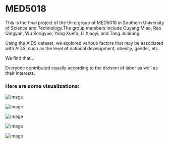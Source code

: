 # MED5018
This is the final project of the third group of MED5018 in Southern University of Science and Technology.The group members include Ouyang Miao, Rao Qingyan, Wu Songyue, Yang Xuefa, Li Xiaoyi, and Tang Junkang.

Using the AIDS dataset, we explored various factors that may be associated with AIDS, such as the level of national development, obesity, gender, etc.

We find that...

Everyone contributed equally according to the division of labor as well as their interests.

### Here are some visualizations:

![image](https://user-images.githubusercontent.com/102911632/209890967-0f3c6223-92d2-44d6-91d8-c0ac68fd852c.png)

![image](https://user-images.githubusercontent.com/102911632/209890917-a20e819f-4d59-4e4c-ac19-96e2419f0716.png)

![image](https://user-images.githubusercontent.com/102911632/209890880-ea2e52b5-fb16-4cb8-9916-e81286d63d98.png)

![image](https://user-images.githubusercontent.com/102911632/209891004-8ac59d19-b000-4289-9a65-031993792355.png)

![image](https://user-images.githubusercontent.com/102911632/209891016-1b30b93a-6e23-4c39-a19f-1be40b4a19df.png)

